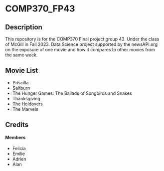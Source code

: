 # COMP370_FP43

## Description
This repository is for the COMP370 Final project group 43. Under the class of McGill in Fall 2023.
Data Science project supported by the newsAPI.org on the exposure of one movie and how it compares to other movies from the same week.

## Movie List 

- Priscilla
- Saltburn
- The Hunger Games: The Ballads of Songbirds and Snakes
- Thanksgiving
- The Holdovers
- The Marvels

## Credits
#### Members
- Felicia  
- Emilie  
- Adrien  
- Alan  

